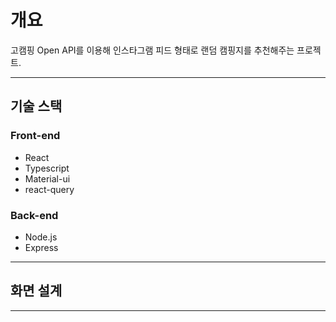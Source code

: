 # 개요
고캠핑 Open API를 이용해 인스타그램 피드 형태로 랜덤 캠핑지를 추천해주는 프로젝트.
***
## 기술 스택
### Front-end
- React
- Typescript
- Material-ui
- react-query

### Back-end
- Node.js
- Express
***
## 화면 설계
***
